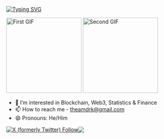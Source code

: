 [![Typing SVG](https://readme-typing-svg.demolab.com?font=Fira+Code&weight=700&duration=4000&pause=750&color=F7F7F7&random=false&width=435&lines=srinath+murali;to+infinity+and+beyond)](https://git.io/typing-svg)

<p float="left">
  <img src="https://github.com/srimur/srimur/assets/142419722/95854960-5f7b-4b6e-95bd-6cf47dc0b9fa/225813708-98b745f2-7d22-48cf-9150-083f1b00d6c9.gif" alt="First GIF" height=200>
  <img src="https://github.com/srimur/srimur/assets/142419722/68cbfbf8-1b03-4c72-9fcb-e5c642a7e83a/coffee.gif" alt="Second GIF" height=200>
</p>

- 👀 I’m interested in Blockchain, Web3, Statistics & Finance
- 📫 How to reach me - theamdrk@gmail.com
- 😄 Pronouns: He/Him
<div style="display:flex; align-items:center;">
    <a href="https://twitter.com/srinaaaath">
        <img src="https://img.shields.io/twitter/follow/srinaaaath?style=social&logo=x&logoColor=black&labelColor=white&color=black" alt="X (formerly Twitter) Follow">
    </a>
    <a href="https://www.linkedin.com/in/srinathmurali31/">
        <img src="https://img.shields.io/badge/LinkedIn-Profile-blue">
    </a>
</div>


